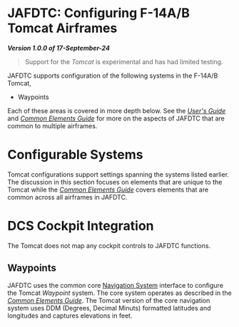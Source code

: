 # JAFDTC: Configuring F-14A/B Tomcat Airframes

**_Version 1.0.0 of 17-September-24_**

> Support for the *Tomcat* is experimental and has had limited testing.

JAFDTC supports configuration of the following systems in the F-14A/B Tomcat,

* Waypoints

Each of these areas is covered in more depth below. See the
[_User's Guide_](https://github.com/51st-Vfw/JAFDTC/tree/master/doc/README.md) and
[_Common Elements Guide_](https://github.com/51st-Vfw/JAFDTC/tree/master/doc/Common_Elements.md)
for more on the aspects of JAFDTC that are common to multiple airframes.

# Configurable Systems

Tomcat configurations support settings spanning the systems listed earlier. The discussion in
this section focuses on elements that are unique to the Tomcat while the
[_Common Elements Guide_](https://github.com/51st-Vfw/JAFDTC/tree/master/doc/Common_Elements.md)
covers elements that are common across all airframes in JAFDTC.

# DCS Cockpit Integration

The Tomcat does not map any cockpit controls to JAFDTC functions.

## Waypoints

JAFDTC uses the common core
[Navigation System](https://github.com/51st-Vfw/JAFDTC/tree/master/doc/Common_Elements.md#navigation-system-editors)
interface to configure the Tomcat *Waypoint* system. The core system operates as described
in the 
[_Common Elements Guide_](https://github.com/51st-Vfw/JAFDTC/tree/master/doc/Common_Elements.md).
The Tomcat version of the core navigation system uses DDM (Degrees, Decimal Minuts) formatted
latitudes and longitudes and captures elevations in feet.